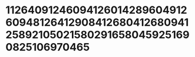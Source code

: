 # 1126409124609412601428960491260948126412908412680412680941258921050215802916580459251690825106970465